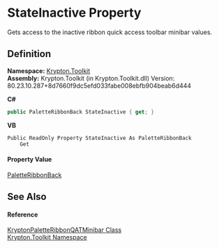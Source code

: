 # StateInactive Property


Gets access to the inactive ribbon quick access toolbar minibar values.



## Definition
**Namespace:** <a href="79d2eac2-21f4-54ff-7552-b20c33c30600.md">Krypton.Toolkit</a>  
**Assembly:** Krypton.Toolkit (in Krypton.Toolkit.dll) Version: 80.23.10.287+8d7660f9dc5efd033fabe008ebfb904beab6d444

**C#**
``` C#
public PaletteRibbonBack StateInactive { get; }
```
**VB**
``` VB
Public ReadOnly Property StateInactive As PaletteRibbonBack
	Get
```



#### Property Value
<a href="7482a059-7347-97c7-0104-324d13564763.md">PaletteRibbonBack</a>

## See Also


#### Reference
<a href="83fad89e-095f-c98e-6f05-bf53c721cd9f.md">KryptonPaletteRibbonQATMinibar Class</a>  
<a href="79d2eac2-21f4-54ff-7552-b20c33c30600.md">Krypton.Toolkit Namespace</a>  
